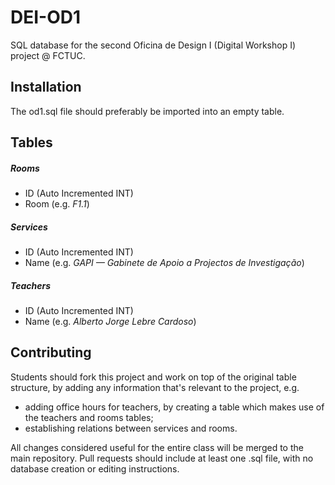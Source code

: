 # DEI-OD1

SQL database for the second Oficina de Design I (Digital Workshop I) project @ FCTUC.

## Installation

The od1.sql file should preferably be imported into an empty table.

## Tables

##### Rooms
* ID (Auto Incremented INT)
* Room (e.g. _F1.1_)

##### Services
* ID (Auto Incremented INT)
* Name (e.g. _GAPI — Gabinete de Apoio a Projectos de Investigação_)

##### Teachers
* ID (Auto Incremented INT)
* Name (e.g. _Alberto Jorge Lebre Cardoso_)

## Contributing

Students should fork this project and work on top of the original table structure, by adding any information that's relevant to the project, e.g.

* adding office hours for teachers, by creating a table which makes use of the teachers and rooms tables;
* establishing relations between services and rooms.

All changes considered useful for the entire class will be merged to the main repository. Pull requests should include at least one .sql file, with no database creation or editing instructions.